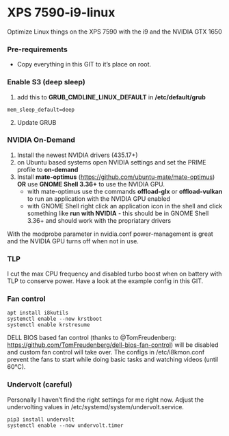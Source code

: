 # XPS 7590-i9-linux
Optimize Linux things on the XPS 7590 with the i9 and the NVIDIA GTX 1650

### Pre-requirements

- Copy everything in this GIT to it’s place on root.

### Enable S3 (deep sleep)

1. add this to **GRUB_CMDLINE_LINUX_DEFAULT** in **/etc/default/grub**

```
mem_sleep_default=deep
```

2. Update GRUB

### NVIDIA On-Demand

1. Install the newest NVIDIA drivers (435.17+)
2. on Ubuntu based systems open NVIDIA settings and set the PRIME profile to **on-demand**
3. Install **mate-optimus** (https://github.com/ubuntu-mate/mate-optimus) **OR** use **GNOME Shell 3.36+** to use the NVIDIA GPU.
    - with mate-optimus use the commands **offload-glx** or **offload-vulkan** to run an application with the NVIDIA GPU enabled
    - with GNOME Shell right click an application icon in the shell and click something like **run with NVIDIA** - this should be in GNOME Shell 3.36+ and should work with the propriatary drivers

With the modprobe parameter in nvidia.conf power-management is great and the NVIDIA GPU turns off when not in use.

### TLP

I cut the max CPU frequency and disabled turbo boost when on battery with TLP to conserve power.
Have a look at the example config in this GIT.

### Fan control

```
apt install i8kutils
systemctl enable --now krstboot
systemctl enable krstresume
```

DELL BIOS based fan control (thanks to @TomFreudenberg: https://github.com/TomFreudenberg/dell-bios-fan-control) will be disabled and custom fan control will take over. The configs in /etc/i8kmon.conf prevent the fans to start while doing basic tasks and watching videos (until 60°C).

### Undervolt (careful)

Personally I haven’t find the right settings for me right now. Adjust the undervolting values in /etc/systemd/system/undervolt.service.

```
pip3 install undervolt
systemctl enable --now undervolt.timer
```

### 